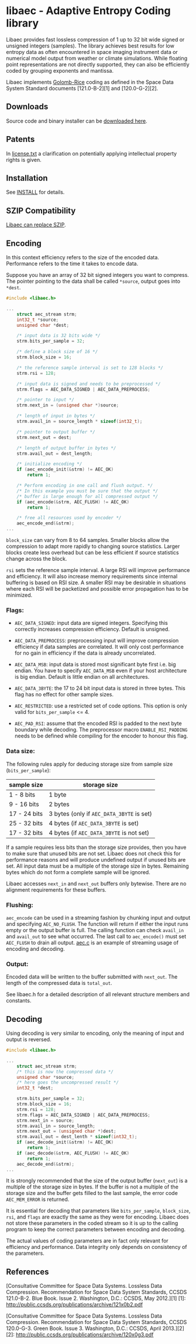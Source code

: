 # libaec - Adaptive Entropy Coding library

Libaec provides fast lossless compression of 1 up to 32 bit wide
signed or unsigned integers (samples). The library achieves best
results for low entropy data as often encountered in space imaging
instrument data or numerical model output from weather or climate
simulations. While floating point representations are not directly
supported, they can also be efficiently coded by grouping exponents
and mantissa.

Libaec implements
[Golomb-Rice](http://en.wikipedia.org/wiki/Golomb_coding) coding as
defined in the Space Data System Standard documents [121.0-B-2][1] and
[120.0-G-2][2].

## Downloads

Source code and binary installer can be [downloaded here](https://gitlab.dkrz.de/k202009/libaec/wikis/home).

## Patents

In [license.txt](doc/license.txt) a clarification on potentially
applying intellectual property rights is given.

## Installation

See [INSTALL](INSTALL) for details.

## SZIP Compatibility

[Libaec can replace SZIP](README.SZIP).

## Encoding

In this context efficiency refers to the size of the encoded
data. Performance refers to the time it takes to encode data.

Suppose you have an array of 32 bit signed integers you want to
compress. The pointer pointing to the data shall be called `*source`,
output goes into `*dest`.

```c
#include <libaec.h>

...
    struct aec_stream strm;
    int32_t *source;
    unsigned char *dest;

    /* input data is 32 bits wide */
    strm.bits_per_sample = 32;

    /* define a block size of 16 */
    strm.block_size = 16;

    /* the reference sample interval is set to 128 blocks */
    strm.rsi = 128;

    /* input data is signed and needs to be preprocessed */
    strm.flags = AEC_DATA_SIGNED | AEC_DATA_PREPROCESS;

    /* pointer to input */
    strm.next_in = (unsigned char *)source;

    /* length of input in bytes */
    strm.avail_in = source_length * sizeof(int32_t);

    /* pointer to output buffer */
    strm.next_out = dest;

    /* length of output buffer in bytes */
    strm.avail_out = dest_length;

    /* initialize encoding */
    if (aec_encode_init(&strm) != AEC_OK)
        return 1;

    /* Perform encoding in one call and flush output. */
    /* In this example you must be sure that the output */
    /* buffer is large enough for all compressed output */
    if (aec_encode(&strm, AEC_FLUSH) != AEC_OK)
        return 1;

    /* free all resources used by encoder */
    aec_encode_end(&strm);
...
```

`block_size` can vary from 8 to 64 samples. Smaller blocks allow the
compression to adapt more rapidly to changing source
statistics. Larger blocks create less overhead but can be less
efficient if source statistics change across the block.

`rsi` sets the reference sample interval. A large RSI will improve
performance and efficiency. It will also increase memory requirements
since internal buffering is based on RSI size. A smaller RSI may be
desirable in situations where each RSI will be packetized and possible
error propagation has to be minimized.

### Flags:

* `AEC_DATA_SIGNED`: input data are signed integers. Specifying this
  correctly increases compression efficiency. Default is unsigned.

* `AEC_DATA_PREPROCESS`: preprocessing input will improve compression
  efficiency if data samples are correlated. It will only cost
  performance for no gain in efficiency if the data is already
  uncorrelated.

* `AEC_DATA_MSB`: input data is stored most significant byte first
  i.e. big endian. You have to specify `AEC_DATA_MSB` even if your host
  architecture is big endian. Default is little endian on all
  architectures.

* `AEC_DATA_3BYTE`: the 17 to 24 bit input data is stored in three
  bytes. This flag has no effect for other sample sizes.

* `AEC_RESTRICTED`: use a restricted set of code options. This option is
  only valid for `bits_per_sample` <= 4.

* `AEC_PAD_RSI`: assume that the encoded RSI is padded to the next byte
  boundary while decoding. The preprocessor macro `ENABLE_RSI_PADDING`
  needs to be defined while compiling for the encoder to honour this
  flag.

### Data size:

The following rules apply for deducing storage size from sample size
(`bits_per_sample`):

 **sample size**  | **storage size**
--- | ---
 1 -  8 bits  | 1 byte
 9 - 16 bits  | 2 bytes
17 - 24 bits  | 3 bytes (only if `AEC_DATA_3BYTE` is set)
25 - 32 bits  | 4 bytes (if `AEC_DATA_3BYTE` is set)
17 - 32 bits  | 4 bytes (if `AEC_DATA_3BYTE` is not set)

If a sample requires less bits than the storage size provides, then
you have to make sure that unused bits are not set. Libaec does not
check this for performance reasons and will produce undefined output
if unused bits are set. All input data must be a multiple of the
storage size in bytes. Remaining bytes which do not form a complete
sample will be ignored.

Libaec accesses `next_in` and `next_out` buffers only bytewise. There
are no alignment requirements for these buffers.

### Flushing:

`aec_encode` can be used in a streaming fashion by chunking input and
output and specifying `AEC_NO_FLUSH`. The function will return if either
the input runs empty or the output buffer is full. The calling
function can check `avail_in` and `avail_out` to see what occurred. The
last call to `aec_encode()` must set `AEC_FLUSH` to drain all
output. [aec.c](src/aec.c) is an example of streaming usage of encoding and
decoding.

### Output:

Encoded data will be written to the buffer submitted with
`next_out`. The length of the compressed data is `total_out`.

See libaec.h for a detailed description of all relevant structure
members and constants.


## Decoding

Using decoding is very similar to encoding, only the meaning of input
and output is reversed.

```c
#include <libaec.h>

...
    struct aec_stream strm;
    /* this is now the compressed data */
    unsigned char *source;
    /* here goes the uncompressed result */
    int32_t *dest;

    strm.bits_per_sample = 32;
    strm.block_size = 16;
    strm.rsi = 128;
    strm.flags = AEC_DATA_SIGNED | AEC_DATA_PREPROCESS;
    strm.next_in = source;
    strm.avail_in = source_length;
    strm.next_out = (unsigned char *)dest;
    strm.avail_out = dest_lenth * sizeof(int32_t);
    if (aec_decode_init(&strm) != AEC_OK)
        return 1;
    if (aec_decode(&strm, AEC_FLUSH) != AEC_OK)
        return 1;
    aec_decode_end(&strm);
...
```

It is strongly recommended that the size of the output buffer
(`next_out`) is a multiple of the storage size in bytes. If the buffer
is not a multiple of the storage size and the buffer gets filled to
the last sample, the error code `AEC_MEM_ERROR` is returned.

It is essential for decoding that parameters like `bits_per_sample`,
`block_size`, `rsi`, and `flags` are exactly the same as they were for
encoding. Libaec does not store these parameters in the coded stream
so it is up to the calling program to keep the correct parameters
between encoding and decoding.

The actual values of coding parameters are in fact only relevant for
efficiency and performance. Data integrity only depends on consistency
of the parameters.


## References

[Consultative Committee for Space Data Systems. Lossless Data
Compression. Recommendation for Space Data System Standards, CCSDS
121.0-B-2. Blue Book. Issue 2. Washington, D.C.: CCSDS, May 2012.][1]
[1]: http://public.ccsds.org/publications/archive/121x0b2.pdf

[Consultative Committee for Space Data Systems. Lossless Data
Compression.  Recommendation for Space Data System Standards, CCSDS
120.0-G-3. Green Book. Issue 3. Washington, D.C.: CCSDS, April 2013.][2]
[2]: http://public.ccsds.org/publications/archive/120x0g3.pdf
